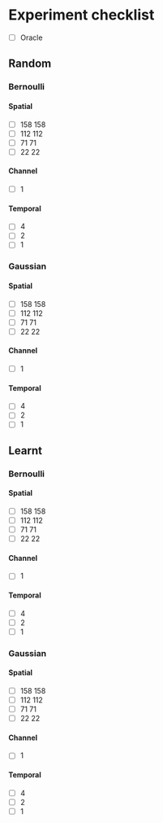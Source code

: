 # Experiment checklist

- [ ] Oracle

## Random

### Bernoulli

#### Spatial

- [ ] 158 158
- [ ] 112 112
- [ ] 71 71
- [ ] 22 22

#### Channel

- [ ] 1

#### Temporal

- [ ] 4
- [ ] 2
- [ ] 1

### Gaussian

#### Spatial

- [ ] 158 158
- [ ] 112 112
- [ ] 71 71
- [ ] 22 22

#### Channel

- [ ] 1

#### Temporal

- [ ] 4
- [ ] 2
- [ ] 1

## Learnt

### Bernoulli

#### Spatial

- [ ] 158 158
- [ ] 112 112
- [ ] 71 71
- [ ] 22 22

#### Channel

- [ ] 1

#### Temporal

- [ ] 4
- [ ] 2
- [ ] 1

### Gaussian

#### Spatial

- [ ] 158 158
- [ ] 112 112
- [ ] 71 71
- [ ] 22 22

#### Channel

- [ ] 1

#### Temporal

- [ ] 4
- [ ] 2
- [ ] 1
